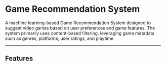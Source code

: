 # Game Recommendation System

A machine learning-based Game Recommendation System designed to suggest video games based on user preferences and game features. The system primarily uses content-based filtering, leveraging game metadata such as genres, platforms, user ratings, and playtime.

---

## Features
